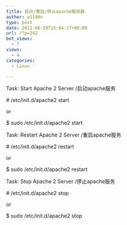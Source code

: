 ```yaml
---
title: 启动/重启/停止apache服务器
author: w1100n
type: post
date: 2011-06-20T15:04:27+00:00
url: /?p=242
bot_views:
  - 7
views:
  - 4
categories:
  - Linux

---
```

Task: Start Apache 2 Server /启动apache服务
  
\# /etc/init.d/apache2 start
  
or
  
$ sudo /etc/init.d/apache2 start

Task: Restart Apache 2 Server /重启apache服务
  
\# /etc/init.d/apache2 restart
  
or
  
$ sudo /etc/init.d/apache2 restart

Task: Stop Apache 2 Server /停止apache服务
  
\# /etc/init.d/apache2 stop
  
or
  
$ sudo /etc/init.d/apache2 stop